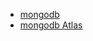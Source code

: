 - [mongodb](https://www.runoob.com/mongodb/mongodb-tutorial.html)
- [mongodb Atlas](https://cloud.mongodb.com/v2/6780779db5626d3308b09196#/metrics/replicaSet/67807ea8af385f0de3d52e3a/explorer/sample_mflix/movies/find)
